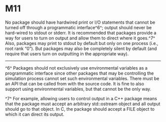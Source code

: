 # M11

No package should have hardwired print or I/O statements that cannot be turned
off through a programmatic interface^6^; output should never be hard-wired to
stdout or stderr. It is recommended that packages provide a way for users to
turn on output and allow them to direct where it goes.^7^ Also, packages may
print to stdout by default but only on one process (i.e., root rank “0”). But
packages may also be completely silent by default (and require that users turn
on outputting in the appropriate way).


------

^6^ Packages should not exclusively use environmental variables as a
programmatic interface since other packages that may be controlling the
simulation process cannot set such environmental variables. There must be an API
that can be called from with the source code. It is fine to also support using
environmental variables, but that cannot be the only way.

^7^ For example, allowing users to control output in a C++ package means that
the package must accept an arbitrary std::ostream object and all output should
go to that object. In C, the package should accept a FILE object to which it can
direct its output.
